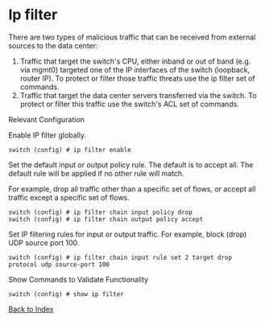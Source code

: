 # Ip filter

There are two types of malicious traffic that can be received from external sources to the data center:

1. Traffic that target the switch's CPU, either inband or out of band (e.g. via mgmt0) targeted one of the IP interfaces of the switch (loopback, router IP). To protect or filter those traffic threats use the ip filter set of commands.
2. Traffic that target the data center servers transferred via the switch. To protect or filter this traffic use the switch's ACL set of commands.

Relevant Configuration 

Enable IP filter globally.

```
switch (config) # ip filter enable 
```

Set the default input or output policy rule. The default is to accept all. The default rule will be applied if no other rule will match.

For example, drop all traffic other than a specific set of flows, or accept all traffic except a specific set of flows.

```
switch (config) # ip filter chain input policy drop
switch (config) # ip filter chain output policy accept
```

Set IP filtering rules for input or output traffic. For example, block (drop) UDP source port 100.

```
switch (config) # ip filter chain input rule set 2 target drop protocol udp source-port 100
```

Show Commands to Validate Functionality 

```
switch (config) # show ip filter
```

[Back to Index](../index.md)
